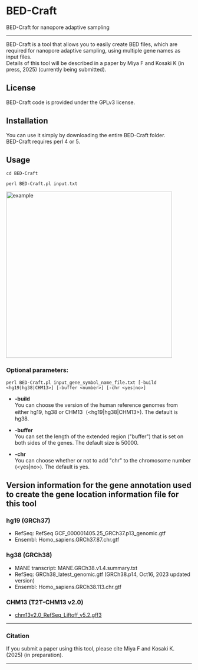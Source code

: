 # BED-Craft
BED-Craft for nanopore adaptive sampling

<hr>

BED-Craft is a tool that allows you to easily create BED files, which are required for nanopore adaptive sampling, using multiple gene names as input files.  
Details of this tool will be described in a paper by Miya F and Kosaki K (in press, 2025) (currently being submitted).




## License
BED-Craft code is provided under the GPLv3 license.

## Installation
You can use it simply by downloading the entire BED-Craft folder.  
BED-Craft requires perl 4 or 5.

## Usage
```cd BED-Craft```  
 
```perl BED-Craft.pl input.txt```  

<img src="https://github.com/user-attachments/assets/a0baa854-8c7d-4811-835e-2b4973b1f019" alt="example" width="450" />
  
  
### Optional parameters:  

```perl BED-Craft.pl input_gene_symbol_name_file.txt [-build <hg19|hg38|CHM13>] [-buffer <number>] [-chr <yes|no>]```

* **-build**  
You can choose the version of the human reference genomes from either hg19, hg38 or CHM13（<hg19|hg38|CHM13>). The default is hg38.  
 
* **-buffer**  
You can set the length of the extended region ("buffer") that is set on both sides of the genes. The default size is 50000. 
 
* **-chr**  
  You can choose whether or not to add "chr" to the chromosome number (<yes|no>). The default is yes.  
  

## Version information for the gene annotation used to create the gene location information file for this tool

### hg19 (GRCh37)
* RefSeq: RefSeq GCF_000001405.25_GRCh37.p13_genomic.gtf
* Ensembl: Homo_sapiens.GRCh37.87.chr.gtf

### hg38 (GRCh38)
* MANE transcript: MANE.GRCh38.v1.4.summary.txt  
* RefSeq: GRCh38_latest_genomic.gtf (GRCh38.p14, Oct16, 2023 updated version)  
* Ensembl: Homo_sapiens.GRCh38.113.chr.gtf  

### CHM13 (T2T-CHM13 v2.0)
* <a href="https://github.com/marbl/CHM13">chm13v2.0_RefSeq_Liftoff_v5.2.gff3</a>  

  
<hr>  
    
### Citation
If you submit a paper using this tool, please cite Miya F and Kosaki K. (2025) (in preparation).  

<hr>  
    
